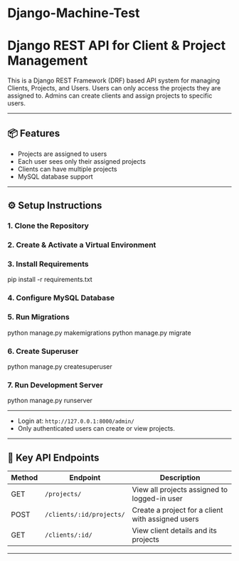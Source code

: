 # Django-Machine-Test

# Django REST API for Client & Project Management

This is a Django REST Framework (DRF) based API system for managing Clients, Projects, and Users. Users can only access the projects they are assigned to. Admins can create clients and assign projects to specific users.

---

## 📦 Features

- Projects are assigned to users
- Each user sees only their assigned projects
- Clients can have multiple projects
- MySQL database support

---

## ⚙️ Setup Instructions

### 1. Clone the Repository

### 2. Create & Activate a Virtual Environment

### 3. Install Requirements

pip install -r requirements.txt

### 4. Configure MySQL Database

### 5. Run Migrations

python manage.py makemigrations
python manage.py migrate

### 6. Create Superuser

python manage.py createsuperuser

### 7. Run Development Server

python manage.py runserver

---

* Login at: `http://127.0.0.1:8000/admin/`
* Only authenticated users can create or view projects.

---

## 🔗 Key API Endpoints

| Method | Endpoint                 | Description                                       |
| ------ | ------------------------ | ------------------------------------------------- |
| GET    | `/projects/`             | View all projects assigned to logged-in user      |
| POST   | `/clients/:id/projects/` | Create a project for a client with assigned users |
| GET    | `/clients/:id/`          | View client details and its projects              |

---
